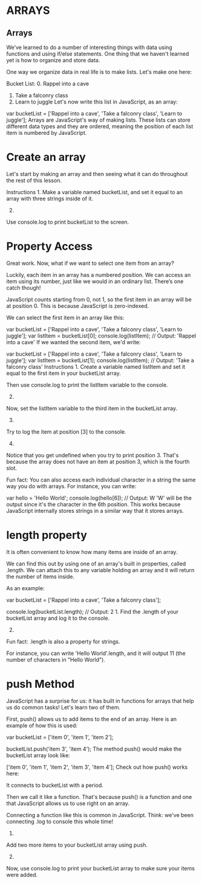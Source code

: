# ARRAYS
## Arrays
We’ve learned to do a number of interesting things with data using functions and using if/else statements. One thing that we haven't learned yet is how to organize and store data.

One way we organize data in real life is to make lists. Let's make one here:

Bucket List:
0. Rappel into a cave
1. Take a falconry class
2. Learn to juggle
Let's now write this list in JavaScript, as an array:

var bucketList = ['Rappel into a cave', 'Take a falconry class', 'Learn to juggle'];
Arrays are JavaScript's way of making lists. These lists can store different data types and they are ordered, meaning the position of each list item is numbered by JavaScript.

# Create an array
Let's start by making an array and then seeing what it can do throughout the rest of this lesson.

Instructions
1.
Make a variable named bucketList, and set it equal to an array with three strings inside of it.


2.
Use console.log to print bucketList to the screen.

# Property Access
Great work. Now, what if we want to select one item from an array?

Luckily, each item in an array has a numbered position. We can access an item using its number, just like we would in an ordinary list. There’s one catch though!

JavaScript counts starting from 0, not 1, so the first item in an array will be at position 0. This is because JavaScript is zero-indexed.

We can select the first item in an array like this:

var bucketList = ['Rappel into a cave', 'Take a falconry class', 'Learn to juggle'];
var listItem = bucketList[0];
console.log(listItem);
// Output: 'Rappel into a cave'
If we wanted the second item, we'd write:

var bucketList = ['Rappel into a cave', 'Take a falconry class', 'Learn to juggle'];
var listItem = bucketList[1];
console.log(listItem);
// Output: 'Take a falconry class'
Instructions
1.
Create a variable named listItem and set it equal to the first item in your bucketList array.

Then use console.log to print the listItem variable to the console.


2.
Now, set the listItem variable to the third item in the bucketList array.


3.
Try to log the item at position [3] to the console.

4.
Notice that you get undefined when you try to print position 3. That's because the array does not have an item at position 3, which is the fourth slot.

Fun fact: You can also access each individual character in a string the same way you do with arrays. For instance, you can write:

var hello = 'Hello World';
console.log(hello[6]);
// Output: W
'W' will be the output since it's the character in the 6th position. This works because JavaScript internally stores strings in a similar way that it stores arrays.


# length property
It is often convenient to know how many items are inside of an array.

We can find this out by using one of an array's built in properties, called .length. We can attach this to any variable holding an array and it will return the number of items inside.

As an example:

var bucketList = ['Rappel into a cave', 'Take a falconry class'];

console.log(bucketList.length);
// Output: 2
1.
Find the .length of your bucketList array and log it to the console.


2.
Fun fact: .length is also a property for strings.

For instance, you can write 'Hello World'.length, and it will output 11 (the number of characters in "Hello World").
 
# push Method
JavaScript has a surprise for us: it has built in functions for arrays that help us do common tasks! Let's learn two of them.

First, push() allows us to add items to the end of an array. Here is an example of how this is used:

var bucketList = ['item 0', 'item 1', 'item 2'];

bucketList.push('item 3', 'item 4');
The method push() would make the bucketList array look like:

['item 0', 'item 1', 'item 2', 'item 3', 'item 4'];
Check out how push() works here:

It connects to bucketList with a period.

Then we call it like a function. That's because push() is a function and one that JavaScript allows us to use right on an array.

Connecting a function like this is common in JavaScript. Think: we've been connecting .log to console this whole time!

1.
Add two more items to your bucketList array using push.

2.
Now, use console.log to print your bucketList array to make sure your items were added.


